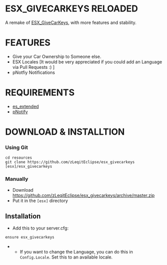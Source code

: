 # ESX_GIVECARKEYS RELOADED

A remake of [ESX_GiveCarKeys](https://github.com/c0deina/ESX_GiveCarKeys), with more features and stability.

# FEATURES
* Give your Car Ownership to Someone else.
* ESX Locales [It would be very appreciated if you could add an Language via Pull Requests :) ]
* pNotfiy Notifications

# REQUIREMENTS
* [es_extended](https://github.com/esx-framework/es_extended)
* [pNotify](https://github.com/Nick78111/pNotify)

# DOWNLOAD & INSTALLTION

### Using Git

```
cd resources
git clone https://github.com/zLeqitEclipse/esx_givecarkeys [esx]/esx_givecarkeys
```
### Manually
- Download https://github.com/zLeqitEclipse/esx_givecarkeys/archive/master.zip
- Put it in the `[esx]` directory

## Installation
- Add this to your server.cfg:

```
ensure esx_givecarkeys
```

-  * If you want to change the Language, you can do this in `Config.Locale`. Set this to an available locale.
